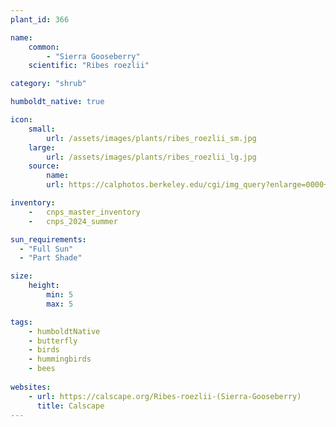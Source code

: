 ```yaml
---
plant_id: 366 

name: 
    common: 
        - "Sierra Gooseberry"  
    scientific: "Ribes roezlii"  

category: "shrub"

humboldt_native: true

icon: 
    small: 
        url: /assets/images/plants/ribes_roezlii_sm.jpg 
    large: 
        url: /assets/images/plants/ribes_roezlii_lg.jpg 
    source: 
        name: 
        url: https://calphotos.berkeley.edu/cgi/img_query?enlarge=0000+0000+0906+0959

inventory: 
    -   cnps_master_inventory
    -   cnps_2024_summer

sun_requirements:
  - "Full Sun"
  - "Part Shade"

size:
    height: 
        min: 5
        max: 5

tags: 
    - humboldtNative
    - butterfly
    - birds
    - hummingbirds
    - bees
 
websites: 
    - url: https://calscape.org/Ribes-roezlii-(Sierra-Gooseberry) 
      title: Calscape
---
```

